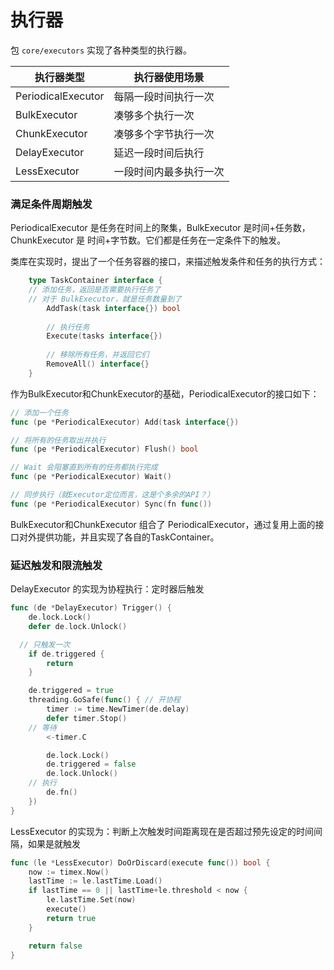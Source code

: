 # 执行器

包 `core/executors` 实现了各种类型的执行器。

| 执行器类型         | 执行器使用场景         |
| ------------------ | ---------------------- |
| PeriodicalExecutor | 每隔一段时间执行一次   |
| BulkExecutor       | 凑够多个执行一次       |
| ChunkExecutor      | 凑够多个字节执行一次   |
| DelayExecutor      | 延迟一段时间后执行     |
| LessExecutor       | 一段时间内最多执行一次 |



### 满足条件周期触发

PeriodicalExecutor 是任务在时间上的聚集，BulkExecutor 是时间+任务数， ChunkExecutor 是 时间+字节数。它们都是任务在一定条件下的触发。

类库在实现时，提出了一个任务容器的接口，来描述触发条件和任务的执行方式：

```go
	type TaskContainer interface {
    // 添加任务，返回是否需要执行任务了
    // 对于 BulkExecutor，就是任务数量到了
		AddTask(task interface{}) bool
    
		// 执行任务
		Execute(tasks interface{})
    
		// 移除所有任务，并返回它们
		RemoveAll() interface{}
	}
```



作为BulkExecutor和ChunkExecutor的基础，PeriodicalExecutor的接口如下：

```go
// 添加一个任务
func (pe *PeriodicalExecutor) Add(task interface{})

// 将所有的任务取出并执行
func (pe *PeriodicalExecutor) Flush() bool

// Wait 会阻塞直到所有的任务都执行完成
func (pe *PeriodicalExecutor) Wait()

// 同步执行（就Executor定位而言，这是个多余的API？）
func (pe *PeriodicalExecutor) Sync(fn func())
```



BulkExecutor和ChunkExecutor 组合了 PeriodicalExecutor，通过复用上面的接口对外提供功能，并且实现了各自的TaskContainer。



### 延迟触发和限流触发

DelayExecutor 的实现为协程执行：定时器后触发

```go
func (de *DelayExecutor) Trigger() {
	de.lock.Lock()
	defer de.lock.Unlock()

  // 只触发一次
	if de.triggered {
		return
	}

	de.triggered = true
	threading.GoSafe(func() { // 开协程
		timer := time.NewTimer(de.delay)
		defer timer.Stop()
    // 等待
		<-timer.C

		de.lock.Lock()
		de.triggered = false
		de.lock.Unlock()
    // 执行
		de.fn()
	})
}
```



LessExecutor 的实现为：判断上次触发时间距离现在是否超过预先设定的时间间隔，如果是就触发

```go
func (le *LessExecutor) DoOrDiscard(execute func()) bool {
	now := timex.Now()
	lastTime := le.lastTime.Load()
	if lastTime == 0 || lastTime+le.threshold < now {
		le.lastTime.Set(now)
		execute()
		return true
	}

	return false
}
```

